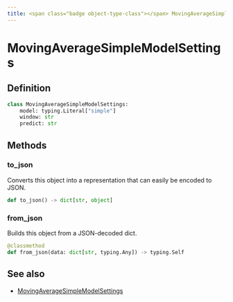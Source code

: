 ```yaml
---
title: <span class="badge object-type-class"></span> MovingAverageSimpleModelSettings
---
```

# <span class="badge object-type-class"></span> MovingAverageSimpleModelSettings

## Definition

```python
class MovingAverageSimpleModelSettings:
    model: typing.Literal["simple"]
    window: str
    predict: str
```
## Methods

### <span class="badge object-method"></span> to_json

Converts this object into a representation that can easily be encoded to JSON.

```python
def to_json() -> dict[str, object]
```

### <span class="badge object-method"></span> from_json

Builds this object from a JSON-decoded dict.

```python
@classmethod
def from_json(data: dict[str, typing.Any]) -> typing.Self
```

## See also

 * <span class="badge builder"></span> [MovingAverageSimpleModelSettings](./builder-MovingAverageSimpleModelSettings.md)
